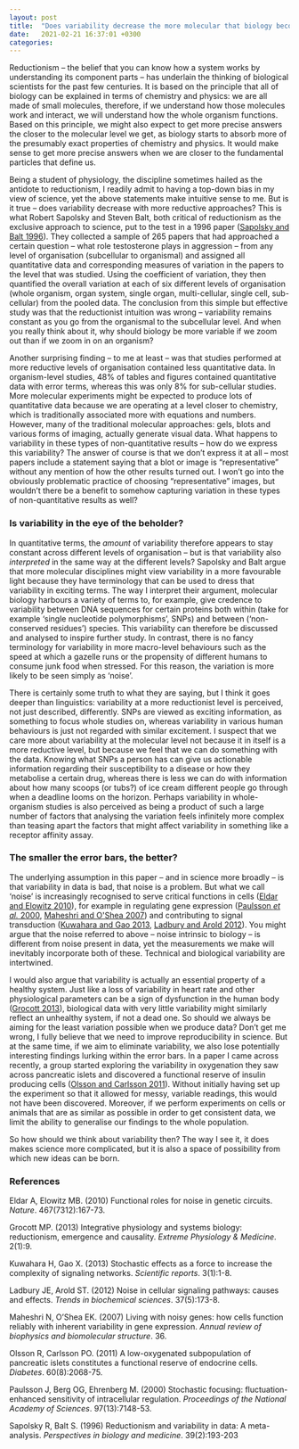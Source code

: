 ```yaml
---
layout: post
title:  "Does variability decrease the more molecular that biology becomes?"
date:   2021-02-21 16:37:01 +0300
categories:
---
```


Reductionism – the belief that you can know how a system works by understanding its component parts – has underlain the thinking of biological scientists for the past few centuries. It is based on the principle that all of biology can be explained in terms of chemistry and physics: we are all made of small molecules, therefore, if we understand how those molecules work and interact, we will understand how the whole organism functions. Based on this principle, we might also expect to get more precise answers the closer to the molecular level we get, as biology starts to absorb more of the presumably exact properties of chemistry and physics. It would make sense to get more precise answers when we are closer to the fundamental particles that define us.

Being a student of physiology, the discipline sometimes hailed as the antidote to reductionism, I readily admit to having a top-down bias in my view of science, yet the above statements make intuitive sense to me. But is it true – does variability decrease with more reductive approaches? This is what Robert Sapolsky and Steven Balt, both critical of reductionism as the exclusive approach to science, put to the test in a 1996 paper ([Sapolsky and Balt 1996][1]). They collected a sample of 265 papers that had approached a certain question – what role testosterone plays in aggression – from any level of organisation (subcellular to organismal) and assigned all quantitative data and corresponding measures of variation in the papers to the level that was studied. Using the coefficient of variation, they then quantified the overall variation at each of six different levels of organisation (whole organism, organ system, single organ, multi-cellular, single cell, sub-cellular) from the pooled data. The conclusion from this simple but effective study was that the reductionist intuition was wrong – variability remains constant as you go from the organismal to the subcellular level. And when you really think about it, why should biology be more variable if we zoom out than if we zoom in on an organism?

Another surprising finding – to me at least – was that studies performed at more reductive levels of organisation contained less quantitative data. In organism-level studies, 48% of tables and figures contained quantitative data with error terms, whereas this was only 8% for sub-cellular studies. More molecular experiments might be expected to produce lots of quantitative data because we are operating at a level closer to chemistry, which is traditionally associated more with equations and numbers. However, many of the traditional molecular approaches: gels, blots and various forms of imaging, actually generate visual data. What happens to variability in these types of non-quantitative results – how do we express this variability? The answer of course is that we don’t express it at all – most papers include a statement saying that a blot or image is “representative” without any mention of how the other results turned out. I won’t go into the obviously problematic practice of choosing “representative” images, but wouldn’t there be a benefit to somehow capturing variation in these types of non-quantitative results as well?

### Is variability in the eye of the beholder?

In quantitative terms, the _amount_ of variability therefore appears to stay constant across different levels of organisation – but is that variability also _interpreted_ in the same way at the different levels? Sapolsky and Balt argue that more molecular disciplines might view variability in a more favourable light because they have terminology that can be used to dress that variability in exciting terms. The way I interpret their argument, molecular biology harbours a variety of terms to, for example, give credence to variability between DNA sequences for certain proteins both within (take for example ‘single nucleotide polymorphisms’, SNPs) and between (‘non-conserved residues’) species. This variability can therefore be discussed and analysed to inspire further study. In contrast, there is no fancy terminology for variability in more macro-level behaviours such as the speed at which a gazelle runs or the propensity of different humans to consume junk food when stressed. For this reason, the variation is more likely to be seen simply as ‘noise’.

There is certainly some truth to what they are saying, but I think it goes deeper than linguistics: variability at a more reductionist level is perceived, not just described, differently. SNPs are viewed as exciting information, as something to focus whole studies on, whereas variability in various human behaviours is just not regarded with similar excitement. I suspect that we care more about variability at the molecular level not because it in itself is a more reductive level, but because we feel that we can do something with the data. Knowing what SNPs a person has can give us actionable information regarding their susceptibility to a disease or how they metabolise a certain drug, whereas there is less we can do with information about how many scoops (or tubs?) of ice cream different people go through when a deadline looms on the horizon. Perhaps variability in whole-organism studies is also perceived as being a product of such a large number of factors that analysing the variation feels infinitely more complex than teasing apart the factors that might affect variability in something like a receptor affinity assay.

### The smaller the error bars, the better?

The underlying assumption in this paper – and in science more broadly – is that variability in data is bad, that noise is a problem. But what we call ‘noise’ is increasingly recognised to serve critical functions in cells ([Eldar and Elowitz 2010][2]), for example in regulating gene expression ([Paulsson _et al._ 2000][3], [Maheshri and O'Shea 2007][4]) and contributing to signal transduction ([Kuwahara and Gao 2013][5], [Ladbury and Arold 2012][6]). You might argue that the noise referred to above – noise intrinsic to biology – is different from noise present in data, yet the measurements we make will inevitably incorporate both of these. Technical and biological variability are intertwined.

I would also argue that variability is actually an essential property of a healthy system. Just like a loss of variability in heart rate and other physiological parameters can be a sign of dysfunction in the human body ([Grocott 2013][7]), biological data with very little variability might similarly reflect an unhealthy system, if not a dead one. So should we always be aiming for the least variation possible when we produce data? Don’t get me wrong, I fully believe that we need to improve reproducibility in science. But at the same time, if we aim to eliminate variability, we also lose potentially interesting findings lurking within the error bars. In a paper I came across recently, a group started exploring the variability in oxygenation they saw across pancreatic islets and discovered a functional reserve of insulin producing cells ([Olsson and Carlsson 2011][8]). Without initially having set up the experiment so that it allowed for messy, variable readings, this would not have been discovered. Moreover, if we perform experiments on cells or animals that are as similar as possible in order to get consistent data, we limit the ability to generalise our findings to the whole population.

So how should we think about variability then? The way I see it, it does makes science more complicated, but it is also a space of possibility from which new ideas can be born.


### References

[1]: https://muse.jhu.edu/article/401203 "Sapolsky R, Balt S. (1996) Reductionism and variability in data: A meta-analysis.  _Perspectives in biology and medicine_. 39(2):193-203."
[2]: https://doi.org/10.1038/nature09326 "Eldar A, Elowitz MB. (2010) Functional roles for noise in genetic circuits. _Nature_. 467(7312):167-73."
[3]: https://doi.org/10.1073/pnas.110057697 "Paulsson J, Berg OG, Ehrenberg M. (2000) Stochastic focusing: fluctuation-enhanced sensitivity of intracellular regulation. _Proceedings of the National Academy of Sciences_. 97(13):7148-53."
[4]: https://doi.org/10.1146/annurev.biophys.36.040306.132705 "Maheshri N, O’Shea EK. (2007) Living with noisy genes: how cells function reliably with inherent variability in gene expression. _Annual review of biophysics and biomolecular structure_. 36."
[5]: https://doi.org/10.1038/srep02297 "Kuwahara H, Gao X. (2013) Stochastic effects as a force to increase the complexity of signaling networks. _Scientific reports_. 3(1):1-8."
[6]: https://doi.org/10.1016/j.tibs.2012.01.001 "Ladbury JE, Arold ST. (2012) Noise in cellular signaling pathways: causes and effects. _Trends in biochemical sciences_. 37(5):173-8."
[7]: https://doi.org/10.1186/2046-7648-2-9 "Grocott MP. (2013) Integrative physiology and systems biology: reductionism, emergence and causality. _Extreme Physiology & Medicine_. 2(1):9."
[8]: https://doi.org/10.2337/db09-0877 "Olsson R, Carlsson PO. (2011) A low-oxygenated subpopulation of pancreatic islets constitutes a functional reserve of endocrine cells. _Diabetes_. 60(8):2068-75."

Eldar A, Elowitz MB. (2010) Functional roles for noise in genetic circuits. _Nature_. 467(7312):167-73.

Grocott MP. (2013) Integrative physiology and systems biology: reductionism, emergence and causality. _Extreme Physiology & Medicine_. 2(1):9.

Kuwahara H, Gao X. (2013) Stochastic effects as a force to increase the complexity of signaling networks. _Scientific reports_. 3(1):1-8.

Ladbury JE, Arold ST. (2012) Noise in cellular signaling pathways: causes and effects. _Trends in biochemical sciences_. 37(5):173-8.

Maheshri N, O’Shea EK. (2007) Living with noisy genes: how cells function reliably with inherent variability in gene expression. _Annual review of biophysics and biomolecular structure_. 36.

Olsson R, Carlsson PO. (2011) A low-oxygenated subpopulation of pancreatic islets constitutes a functional reserve of endocrine cells. _Diabetes_. 60(8):2068-75.

Paulsson J, Berg OG, Ehrenberg M. (2000) Stochastic focusing: fluctuation-enhanced sensitivity of intracellular regulation. _Proceedings of the National Academy of Sciences_. 97(13):7148-53.

Sapolsky R, Balt S. (1996) Reductionism and variability in data: A meta-analysis.  _Perspectives in biology and medicine_. 39(2):193-203
